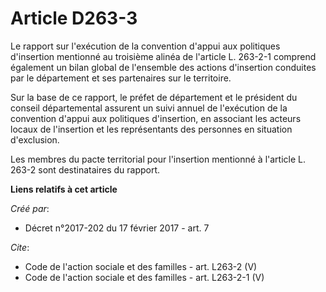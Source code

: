# Article D263-3

Le rapport sur l'exécution de la convention d'appui aux politiques d'insertion mentionné au troisième alinéa de l'article L.
263-2-1 comprend également un bilan global de l'ensemble des actions d'insertion conduites par le département et ses
partenaires sur le territoire. 

Sur la base de ce rapport, le préfet de département et le président du conseil départemental assurent un suivi annuel de
l'exécution de la convention d'appui aux politiques d'insertion, en associant les acteurs locaux de l'insertion et les
représentants des personnes en situation d'exclusion. 

Les membres du pacte territorial pour l'insertion mentionné à l'article L. 263-2 sont destinataires du rapport.

**Liens relatifs à cet article**

_Créé par_:

  - Décret n°2017-202 du 17 février 2017 - art. 7

_Cite_:

  - Code de l'action sociale et des familles - art. L263-2 (V)
  - Code de l'action sociale et des familles - art. L263-2-1 (V)
